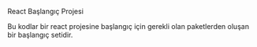 React Başlangıç Projesi

Bu kodlar bir react projesine başlangıç için gerekli olan paketlerden oluşan bir başlangıç setidir.
